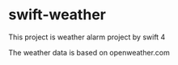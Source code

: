# swift-weather

This project is weather alarm project by swift 4

The weather data is based on openweather.com

